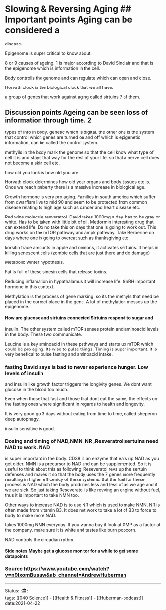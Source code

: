 
# Slowing & Reversing Aging ## Important points Aging can be considered a
  disease.

Epigenome is super critical to know about. 

8 or 9 causes of ageing. 1 is major according to David Sinclair and that is the
epigenome which is information in the cell.

Body controlls the genome and can regulate which can open and close. 

Horvath clock is the biological clock that we all have.

a group of genes that work against aging called sirtuins 7 of them.

## Discussion points Ageing can be seen loss of information through time. 2
types of info in body. genetic which is digital. the other one is the system
that control which genes are turned on and off which is epigenetic information,
can be called the control system.

methyils in the body mark the genome so that the cell know what type of cell it
is and stays that way for the rest of your life. so that a nerve cell does not
become a skin cell etc. 

how old you look is how old you are.

Horvath clock determines how old your organs and body tissues etc is. Once we
reach puberty there is a massive increase in biological age.

Growth hormone is very pro aging. Families in south america which suffer from
dwarfism live to mid 90 and seem to be protected from common disease relating to
high age such as cancer and heart disease etc. 

Red wine molecule resveratrol. David takes 1000mg a day. has to be gray or
white. Has to be taken with little bit of oil. Metformin interesting drug that
can extend life. Do no take this on days that one is going to work out. This
drug works on the mTOR pathway and ampk pathway. Take Berberine on days where
one is going to overeat such as thanksgiving etc

korsitin trace amounts in apple and oninons, it activates sertuins. It helps in
killing senescent cells (zombie cells that are just there and do damage)

Metabolic winter hypothesis. 

Fat is full of these sinesin cells that release toxins. 

Reducing inflamation in hypathalamus it will increase life. GnRH important
hormone in this context. 

Methylation is the process of gene marking. so its the methyls that need be
placed in the correct place in the gene. A lot of methylation messes up the
epigenome. 

#### How are glucose and sirtuins connected Sirtuins respond to sugar and
insulin. The other system called mTOR senses protein and aminoacid levels in the
body. These two communicate. 

Leucine is a key aminoacid in these pathways and starts up mTOR which could be
pro aging. Its wise to pulse things. Timing is super important. It is very
benefical to pulse fasting and aminoacid intake. 

### fasting David says is bad to never experience hunger. Low levels of insulin
and insulin like growth factor triggers the longivity genes. We dont want
glucose in the blood too much. 

Even when those that fast and those that dont eat the same, the effects on the
fasting ones where significant in regards to health and longevity.

It is very good go 3 days without eating from time to time, called sheperon deep
autophagy. 

insulin sensitive is good. 

### Dosing and timing of NAD,NMN, NR ,Resveratrol sertuins need NAD to work. NAD
is super important in the body. CD38 is an enzyme that eats up NAD as you get
older. NMN is a precursor to NAD and can be supplemented. So it is useful to
think about this as following: Reseveratol revs up the sertuin defenses and
makes it so that the body uses the 7 genes more frequently resulting in higher
efficenicy of these systems. But the fuel for these process is NAD which the
body produces less and less of as we age and if we are sick. So just taking
Reseveratol is like revving an engine without fuel, thus it is important to take
NMN too.

Other ways to increase NAD is to use NR which is used to make NMN. NR is often
made from vitamin B3. It does not work to take a lot of B3 to force to body to
make more NAD. 

takes 1000mg NMN everyday. If you wanna buy it look at GMP as a factor at the
company. make sure it is white and tastes like burn popcorn.

NAD controls the circadian rythm.  




#### Side notes Maybe get a glucose monitor for a while to get some datapoints

### Source https://www.youtube.com/watch?v=n9IxomBusuw&ab_channel=AndrewHuberman


---
Status: :🏛:  
tags: [[040 Science]] - [[Health & Fitness]] - [[Huberman-podcast]] 
date:2021-04-22
